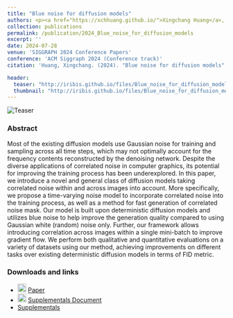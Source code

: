```yaml
---
title: "Blue noise for diffusion models"
authors: <p><a href="https://xchhuang.github.io/">Xingchang Huang</a>, <a href="https://iribis.github.io/">Corentin Salaün</a>, <a href="https://research.google/people/cristina-nader-vasconcelos/">Cristina Vasconcelos</a>, <a href="https://people.mpi-inf.mpg.de/~theobalt/">Christian Theobalt</a>, <a href="https://www.cl.cam.ac.uk/~aco41/">Cengiz Öztireli</a>, <a href="https://people.mpi-inf.mpg.de/~gsingh/">Gurprit Singh</a></p>
collection: publications
permalink: /publication/2024_Blue_noise_for_diffusion_models
excerpt: ''
date: 2024-07-28
venue: 'SIGGRAPH 2024 Conference Papers'
conference: 'ACM Siggraph 2024 (Conference track)'
citation: 'Huang, Xingchang. (2024). "Blue noise for diffusion models" <i>SIGGRAPH 2024 Conference Papers</i>.'

header:
  teaser: "http://iribis.github.io/files/Blue_noise_for_diffusion_models/teaser.png"
  thumbnail: "http://iribis.github.io/files/Blue_noise_for_diffusion_models/thumbnail.png"
---
```


![Teaser](http://iribis.github.io/files/Blue_noise_for_diffusion_models/teaser.png)

### Abstract

Most of the existing diffusion models use Gaussian noise for training and sampling across all time steps, which may not optimally account for the frequency contents reconstructed by the denoising network. Despite the diverse applications of correlated noise in computer graphics, its potential for improving the training process has been underexplored. In this paper, we introduce a novel and general class of diffusion models taking correlated noise within and across images into account. More specifically, we propose a time-varying noise model to incorporate correlated noise into the training process, as well as a method for fast generation of correlated noise mask. Our model is built upon deterministic diffusion models and utilizes blue noise to help improve the generation quality compared to using Gaussian white (random) noise only. Further, our framework allows introducing correlation across images within a single mini-batch to improve gradient flow. We perform both qualitative and quantitative evaluations on a variety of datasets using our method, achieving improvements on different tasks over existing deterministic diffusion models in terms of FID metric.

### Downloads and links
- <img width="20px" src="http://iribis.github.io/assets/fonts/file-pdf-solid.svg"> [Paper](http://iribis.github.io/files/Blue_noise_for_diffusion_models/paper.pdf)<br />
- <img width="20px" src="http://iribis.github.io/assets/fonts/file-pdf-solid.svg"> [Supplementals Document](http://iribis.github.io/files/Blue_noise_for_diffusion_models/supplemental.pdf)<br />
- <i class="fas fa-fw fa-link" aria-hidden="true"></i> [Supplementals](https://xchhuang.github.io/bndm/)<br />
